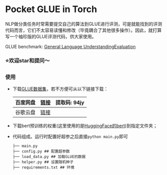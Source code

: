 # Pocket GLUE in Torch

NLP做分类任务时常需要提交自己的算法到GLUE进行评测，可是就能找到的评测代码而言，它们不太容易读懂和修改（毕竟耦合了其他很多操作）。因此，就打算写一个袖珍版的GLUE评测代码，供大家使用。

GLUE benchmark: [General Language UnderstandingEvaluation](https://gluebenchmark.com/)

  

### ⭐️欢迎star和提问～

  
### 使用

- 下载[GLUE数据集](https://gluebenchmark.com/)，若不方便可从以下链接下载：

  |百度网盘    |  [链接](https://pan.baidu.com/s/1Q4UyQW8AVR1smRxnEhFFKg)|提取码: 94jy |
  | --- | --- | --- |
  |  谷歌云盘   |   [链接]()  |     |


- 下载bert预训练的权重(这里使用的是[HuggingFace的bert](https://huggingface.co/bert-base-uncased))到指定文件夹；

- 代码组成。运行时配置好超参之后直接`python main.py`即可
  ```
  ├── main.py
  ├── config.py ## 配置超参数  
  ├── load_data.py ## 加载GLUE的数据
  ├── helper.py ## 设置随机种子
  ├── requirements.txt ## 环境
  ```
